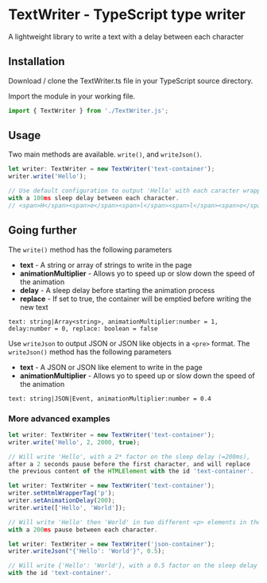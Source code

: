 # TextWriter - TypeScript type writer
A lightweight library to write a text with a delay between each character


## Installation
Download / clone the TextWriter.ts file in your TypeScript source directory.

Import the module in your working file.

```ts
import { TextWriter } from './TextWriter.js';
```

## Usage
Two main methods are available. `write()`, and `writeJson()`.

```ts
let writer: TextWriter = new TextWriter('text-container');
writer.write('Hello');

// Use default configuration to output 'Hello' with each caracter wrapped in a span HTML tag, 
with a 100ms sleep delay between each character.
// <span>H</span><span>e</span><span>l</span><span>l</span><span>o</span>
```

## Going further
The `write()` method has the following parameters

- **text** - A string or array of strings to write in the page
- **animationMultiplier** - Allows yo to speed up or slow down the speed of the animation
- **delay** - A sleep delay before starting the animation process
- **replace** - If set to true, the container will be emptied before writing the new text

`text: string|Array<string>, animationMultiplier:number = 1, delay:number = 0, replace: boolean = false`



Use `writeJson` to output JSON or JSON like objects in a `<pre>` format.
The `writeJson()` method has the following parameters

- **text** - A JSON or JSON like element to write in the page
- **animationMultiplier** - Allows yo to speed up or slow down the speed of the animation

`text: string|JSON|Event, animationMultiplier:number = 0.4`

### More advanced examples
```ts
let writer: TextWriter = new TextWriter('text-container');
writer.write('Hello', 2, 2000, true);

// Will write 'Hello', with a 2* factor on the sleep delay (=200ms), 
after a 2 seconds pause before the first character, and will replace 
the previous content of the HTMLElement with the id 'text-container'.
```

```ts
let writer: TextWriter = new TextWriter('text-container');
writer.setHtmlWrapperTag('p');
writer.setAnimationDelay(200);
writer.write(['Hello', 'World']);

// Will write 'Hello' then 'World' in two different <p> elements in the id 'text-container', 
with a 200ms pause between each character.
```

```ts
let writer: TextWriter = new TextWriter('json-container');
writer.writeJson("{'Hello': 'World'}", 0.5);

// Will write {'Hello': 'World'}, with a 0.5 factor on the sleep delay (=50ms) in the HTMLElement 
with the id 'text-container'.
```